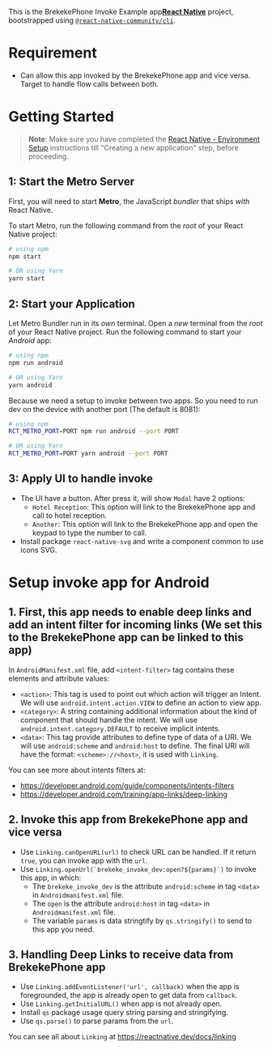 This is the BrekekePhone Invoke Example app[**React Native**](https://reactnative.dev) project, bootstrapped using [`@react-native-community/cli`](https://github.com/react-native-community/cli).

# Requirement
 - Can allow this app invoked by the BrekekePhone app and vice versa. Target to handle flow calls between both.

# Getting Started

>**Note**: Make sure you have completed the [React Native - Environment Setup](https://reactnative.dev/docs/environment-setup) instructions till "Creating a new application" step, before proceeding.

## 1: Start the Metro Server

First, you will need to start **Metro**, the JavaScript _bundler_ that ships _with_ React Native.

To start Metro, run the following command from the _root_ of your React Native project:

```bash
# using npm
npm start

# OR using Yarn
yarn start
```

## 2: Start your Application

Let Metro Bundler run in its _own_ terminal. Open a _new_ terminal from the _root_ of your React Native project. Run the following command to start your _Android_ app:

```bash
# using npm
npm run android

# OR using Yarn
yarn android
```

Because we need a setup to invoke between two apps. So you need to run dev on the device with another port (The default is 8081):

```bash
# using npm
RCT_METRO_PORT=PORT npm run android --port PORT

# OR using Yarn
RCT_METRO_PORT=PORT yarn android --port PORT
```

## 3: Apply UI to handle invoke

- The UI have a button. After press it, will show `Modal` have 2 options:
   - `Hotel Reception`: This option will link to the BrekekePhone app and call to hotel reception.
   - `Another`: This option will link to the BrekekePhone app and open the keypad to type the number to call.
- Install package `react-native-svg` and write a component common to use icons SVG.

# Setup invoke app for Android

## 1. First, this app needs to enable deep links and add an intent filter for incoming links (We set this to the BrekekePhone app can be linked to this app)

In `AndroidManifest.xml` file, add `<intent-filter>` tag contains these elements and attribute values:
- `<action>`: This tag is used to point out which action will trigger an Intent. We will use `android.intent.action.VIEW` to define an action to view app.
- `<category>`: A string containing additional information about the kind of component that should handle the intent. We will use `android.intent.category.DEFAULT` to receive implicit intents.
- `<data>`: This tag provide attributes to define type of data of a URI. We will use `android:scheme` and `android:host` to define. The final URI will have the format: `<scheme>://<host>`, it is used with `Linking`.

You can see more about intents filters at:
- https://developer.android.com/guide/components/intents-filters
- https://developer.android.com/training/app-links/deep-linking

## 2. Invoke this app from BrekekePhone app and vice versa

- Use `Linking.canOpenURL(url)` to check URL can be handled. If it return `true`, you can invoke app with the `url`.
- Use ```Linking.openUrl(`brekeke_invoke_dev:open?${params}`)``` to invoke this app, in which:
   - The `brekeke_invoke_dev` is the attribute `android:scheme` in tag `<data>` in `Androidmanifest.xml` file.
   - The `open` is the attribute `android:host` in tag `<data>` in `Androidmanifest.xml` file.
   - The variable `params` is data stringtify by `qs.stringify()` to send to this app you need.

## 3. Handling Deep Links to receive data from BrekekePhone app

 - Use `Linking.addEventListener('url', callback)` when the app is foregrounded, the app is already open to get data from `callback`.
 - Use `Linking.getInitialURL()` when app is not already open.
 - Install `qs` package usage query string parsing and stringifying.
 - Use `qs.parse()` to parse params from the `url`.


You can see all about `Linking` at https://reactnative.dev/docs/linking
